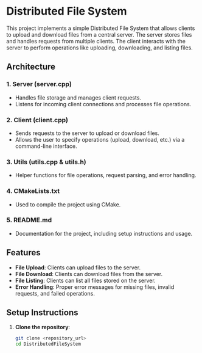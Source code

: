 # Distributed File System

This project implements a simple Distributed File System that allows clients to upload and download files from a central server. The server stores files and handles requests from multiple clients. The client interacts with the server to perform operations like uploading, downloading, and listing files.

## Architecture

### 1. **Server (server.cpp)**
   - Handles file storage and manages client requests.
   - Listens for incoming client connections and processes file operations.
   
### 2. **Client (client.cpp)**
   - Sends requests to the server to upload or download files.
   - Allows the user to specify operations (upload, download, etc.) via a command-line interface.
   
### 3. **Utils (utils.cpp & utils.h)**
   - Helper functions for file operations, request parsing, and error handling.
   
### 4. **CMakeLists.txt**
   - Used to compile the project using CMake.
   
### 5. **README.md**
   - Documentation for the project, including setup instructions and usage.

## Features

- **File Upload**: Clients can upload files to the server.
- **File Download**: Clients can download files from the server.
- **File Listing**: Clients can list all files stored on the server.
- **Error Handling**: Proper error messages for missing files, invalid requests, and failed operations.

## Setup Instructions

1. **Clone the repository**:
   ```bash
   git clone <repository_url>
   cd DistributedFileSystem
